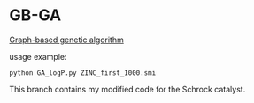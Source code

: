 # GB-GA
[Graph-based genetic algorithm](http://dx.doi.org/10.1039/C8SC05372C)
 
usage example: 

```
python GA_logP.py ZINC_first_1000.smi
```
This branch contains my modified code for the Schrock catalyst. 

